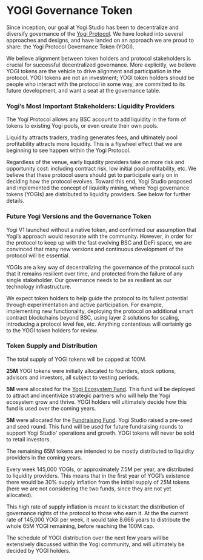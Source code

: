 # YOGI Governance Token

Since inception, our goal at Yogi Studio has been to decentralize and diversify governance of the [Yogi Protocol](https://yogi.fi/). We have looked into several approaches and designs, and have landed on an approach we are proud to share: the Yogi Protocol Governance Token \(YOGI\).

We believe alignment between token holders and protocol stakeholders is crucial for successful decentralized governance. More explicitly, we believe YOGI tokens are the vehicle to drive alignment and participation in the protocol. YOGI tokens are not an investment; YOGI token holders should be people who interact with the protocol in some way, are committed to its future development, and want a seat at the governance table.

### Yogi’s Most Important Stakeholders: Liquidity Providers <a id="6f3a"></a>

The Yogi Protocol allows any BSC account to add liquidity in the form of tokens to existing Yogi pools, or even create their own pools.

Liquidity attracts traders, trading generates fees, and ultimately pool profitability attracts more liquidity. This is a flywheel effect that we are beginning to see happen within the Yogi Protocol.

Regardless of the venue, early liquidity providers take on more risk and opportunity cost: including contract risk, low initial pool profitability, etc. We believe that these protocol users should get to participate early on in deciding how the protocol evolves. Toward this end, Yogi Studio proposed and implemented the concept of liquidity mining, where Yogi governance tokens \(YOGIs\) are distributed to liquidity providers. See below for further details.

### Future Yogi Versions and the Governance Token <a id="ffb5"></a>

Yogi V1 launched without a native token, and confirmed our assumption that Yogi’s approach would resonate with the community. However, in order for the protocol to keep up with the fast evolving BSC and DeFi space, we are convinced that many new versions and continuous development of the protocol will be essential.

YOGIs are a key way of decentralizing the governance of the protocol such that it remains resilient over time, and protected from the failure of any single stakeholder. Our governance needs to be as resilient as our technology infrastructure.

We expect token holders to help guide the protocol to its fullest potential through experimentation and active participation. For example, implementing new functionality, deploying the protocol on additional smart contract blockchains beyond BSC, using layer 2 solutions for scaling, introducing a protocol level fee, etc. Anything contentious will certainly go to the YOGI token holders for review.

### Token Supply and Distribution <a id="14a8"></a>

The total supply of YOGI tokens will be capped at 100M.

**25M** YOGI tokens were initially allocated to founders, stock options, advisors and investors, all subject to vesting periods.

**5M** were allocated for the [Yogi Ecosystem Fund](https://etherscan.io/token/0xba100000625a3754423978a60c9317c58a424e3d?a=0xb618f903ad1d00d6f7b92f5b0954dcdc056fc533). This fund will be deployed to attract and incentivize strategic partners who will help the Yogi ecosystem grow and thrive. YOGI holders will ultimately decide how this fund is used over the coming years.

**5M** were allocated for the [Fundraising Fund](https://etherscan.io/token/0xba100000625a3754423978a60c9317c58a424e3d?a=0xb129f73f1afd3a49c701241f374db17ae63b20eb). Yogi Studio raised a pre-seed and seed round. This fund will be used for future fundraising rounds to support Yogi Studio' operations and growth. YOGI tokens will never be sold to retail investors.

The remaining 65M tokens are intended to be mostly distributed to liquidity providers in the coming years. 

Every week 145,000 YOGIs, or approximately 7.5M per year, are distributed to liquidity providers. This means that in the first year of YOGI’s existence there would be 30% supply inflation from the initial supply of 25M tokens \(here we are not considering the two funds, since they are not yet allocated\). 

This high rate of supply inflation is meant to kickstart the distribution of governance rights of the protocol to those who earn it. At the the current rate of 145,000 YOGI per week, it would take 8.666 years to distribute the whole 65M YOGI remaining, before reaching the 100M cap.

The schedule of YOGI distribution over the next few years will be extensively discussed within the Yogi community, and will ultimately be decided by YOGI holders.
